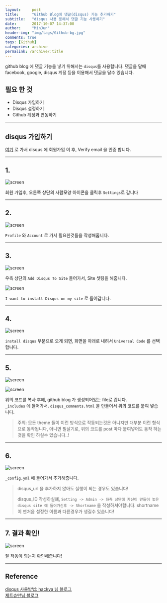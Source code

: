 ```yaml
---
layout:     post
title:      "Github Blog에 댓글(disqus) 기능 추가하기"
subtitle:   "disqus 사용 용해서 댓글 기능 사용하기"
date:       2017-10-07 14:37:00
author:     "MinJun"
header-img: "img/tags/Github-bg.jpg"
comments: true
tags: [Github]
categories: archive
permalink: /archive/:title
---
```


github blog 에 댓글 기능을 넣기 위해서는 `disqus`를 사용합니다. 댓글을 달때 facebook, google, disqus 계정 등을 이용해서 댓글을 달수 있습니다.

## 필요 한 것

 - Disqus 가입하기
 - Disqus 설정하기
 - Github 계정과 연동하기
 
---

## disqus 가입하기

[여기](https://disqus.com) 로 가서 disqus 에 회원가입 이 후, Verify email 을 인증 합니다.

---

## 1.

![screen](/img/posts/disqus.jpg)

회원 가입후, 오른쪽 상단의 사람모양 아이콘을 클릭후 `Settings`로 갑니다

---

## 2.

![screen](/img/posts/disqus1.jpg)

`Profile` 와 `Account` 로 가서 필요한것들을 작성해줍니다.

---

## 3.

![screen](/img/posts/disqus2.jpg)

우측 상단의 `Add Disqus To Site` 들어가서, Site 셋팅을 해줍니다.

![screen](/img/posts/disqus3.jpg)

`I want to install Disqus on my site` 로 들어갑니다.

---

## 4.

![screen](/img/posts/disqus4.jpg)

`install disqus` 부분으로 오게 되면, 화면을 아래로 내려서 `Universal Code` 를 선택합니다. 

---

## 5.

![screen](/img/posts/disqus5.jpg)

![screen](/img/posts/disqus6.jpg)



위의 코드를 복사 후에, github blog 가 생성되어있는 file로 갑니다.<br>
`_includes` 에 들어가서. `disqus_comments.html` 을 만들어서 위의 코드를 붙여 넣습니다.

> 주의: 모든 theme 들이 이런 방식으로 작동되는것은 아니지만 대부분 이런 형식으로 동작됩니다, 아니면 필살기로, 위의 코드를 post 마다 붙여넣어도 동작 하는것을 확인 하실수 있습니다..!

---

## 6.

![screen](/img/posts/disqus7.jpg)

`_config.yml` 에 들어가서 추가해줍니다. 

> disqus_url 을 추가하지 않아도 실행이 되는 경우도 있습니다!
> 
> disqus_ID 작성하실떄, `Setting -> Admin -> 좌측 상단에 자신이 만들어 놓은 disqus site 에 들어가신후 -> Shortname` 을 작성하셔야합니다. shortname 이 맨처음 설정한 이름과 다른경우가 생길수 있습니다!



---

## 7. 결과 확인!

![screen](/img/posts/disqus8.jpg)

잘 작동이 되는지 확인해줍니다!

---

## Reference

[disqus 사용방법: hackya 님 블로그](https://hackya.com/kr/disqus-api-사용하는-방법/)<br>
[제트슈만님 블로그](http://shuman.tistory.com/61)








